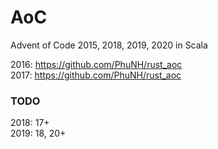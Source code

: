 # AoC
Advent of Code 2015, 2018, 2019, 2020 in Scala

2016: https://github.com/PhuNH/rust_aoc  
2017: https://github.com/PhuNH/rust_aoc  

### TODO
2018: 17+  
2019: 18, 20+  
